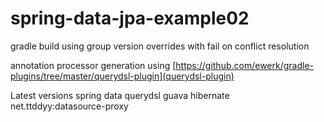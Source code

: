 spring-data-jpa-example02
=========================
gradle build using group version overrides with fail on conflict resolution

annotation processor generation using [https://github.com/ewerk/gradle-plugins/tree/master/querydsl-plugin](querydsl-plugin)

Latest versions
spring data querydsl
guava
hibernate
net.ttddyy:datasource-proxy
